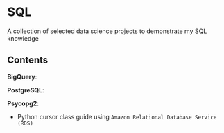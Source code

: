 # SQL
A collection of selected data science projects to demonstrate my SQL knowledge

## Contents
**BigQuery**: 

**PostgreSQL**: 

**Psycopg2**:
- Python cursor class guide using `Amazon Relational Database Service (RDS)`
